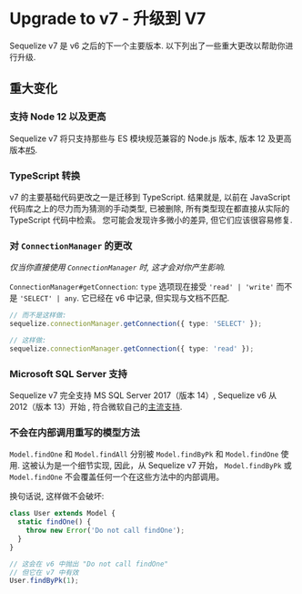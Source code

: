 # Upgrade to v7 - 升级到 V7

Sequelize v7 是 v6 之后的下一个主要版本. 以下列出了一些重大更改以帮助你进行升级.

## 重大变化

### 支持 Node 12 以及更高

Sequelize v7 将只支持那些与 ES 模块规范兼容的 Node.js 版本, 
版本 12 及更高版本[#5](https://github.com/sequelize/meetings/issues/5).

### TypeScript 转换

v7 的主要基础代码更改之一是迁移到 TypeScript.
结果就是, 以前在 JavaScript 代码库之上的尽力而为猜测的手动类型,
已被删除, 所有类型现在都直接从实际的 TypeScript 代码中检索。
您可能会发现许多微小的差异, 但它们应该很容易修复.

### 对 `ConnectionManager` 的更改

*仅当你直接使用 `ConnectionManager` 时, 这才会对你产生影响.*

`ConnectionManager#getConnection`: `type` 选项现在接受 `'read' | 'write'` 而不是 `'SELECT' | any`.
它已经在 v6 中记录, 但实现与文档不匹配.

```typescript
// 而不是这样做:
sequelize.connectionManager.getConnection({ type: 'SELECT' });

// 这样做:
sequelize.connectionManager.getConnection({ type: 'read' });
```

### Microsoft SQL Server 支持

Sequelize v7 完全支持 MS SQL Server 2017（版本 14）, Sequelize v6 从 2012（版本 13）开始
, 符合微软自己的[主流支持](
https://docs.microsoft.com/en-us/sql/sql-server/end-of-support/sql-server-end-of-life-overview?view=sql-server-ver15#lifecycle-dates).

### 不会在内部调用重写的模型方法

`Model.findOne` 和 `Model.findAll` 分别被 `Model.findByPk` 和 `Model.findOne` 使用.
这被认为是一个细节实现, 因此，从 Sequelize v7 开始，
`Model.findByPk` 或 `Model.findOne` 不会覆盖任何一个在这些方法中的内部调用。

换句话说, 这样做不会破坏:

```typescript
class User extends Model {
  static findOne() {
    throw new Error('Do not call findOne');
  }
}

// 这会在 v6 中抛出 "Do not call findOne"
// 但它在 v7 中有效
User.findByPk(1);
```
